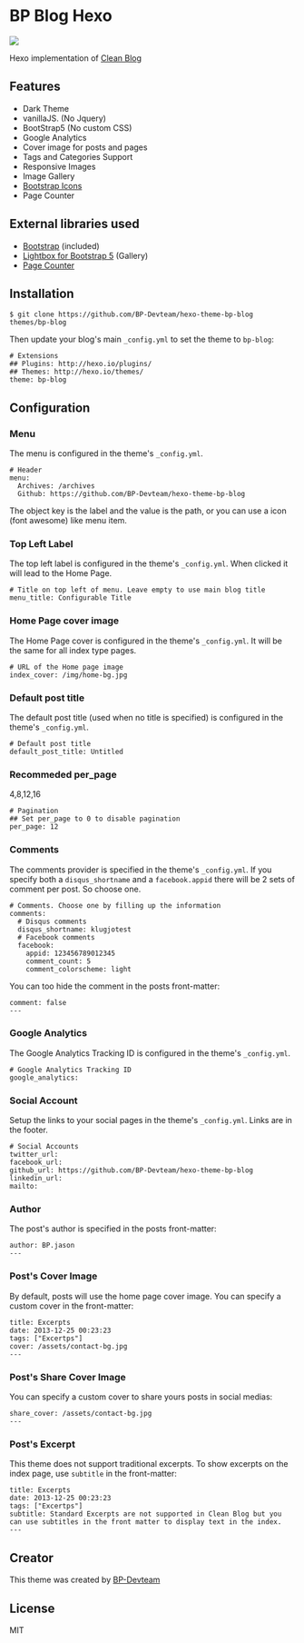 # BP Blog Hexo

![](http://www.codeblocq.com/img/hexo-theme-thumbnail/CleanBlog.png)

Hexo implementation of [Clean Blog](http://blackrockdigital.github.io/startbootstrap-clean-blog/index.html)

## Features

- Dark Theme
- vanillaJS. (No Jquery)
- BootStrap5 (No custom CSS)
- Google Analytics
- Cover image for posts and pages
- Tags and Categories Support
- Responsive Images
- Image Gallery
- [Bootstrap Icons](https://icons.getbootstrap.com/)
- Page Counter

## External libraries used

- [Bootstrap](https://getbootstrap.com/) (included)
- [Lightbox for Bootstrap 5](https://github.com/trvswgnr/bs5-lightbox) (Gallery)
- [Page Counter](https://github.com/BP-Devteam/hexo-pagecounter)

## Installation

```
$ git clone https://github.com/BP-Devteam/hexo-theme-bp-blog themes/bp-blog
```

Then update your blog's main `_config.yml` to set the theme to `bp-blog`:

```
# Extensions
## Plugins: http://hexo.io/plugins/
## Themes: http://hexo.io/themes/
theme: bp-blog
```

## Configuration

### Menu

The menu is configured in the theme's `_config.yml`.

```
# Header
menu:
  Archives: /archives
  Github: https://github.com/BP-Devteam/hexo-theme-bp-blog
```

The object key is the label and the value is the path, or you can use a icon (font awesome) like menu item.

### Top Left Label

The top left label is configured in the theme's `_config.yml`. When clicked it will lead to the Home Page.

```
# Title on top left of menu. Leave empty to use main blog title
menu_title: Configurable Title
```

### Home Page cover image

The Home Page cover is configured in the theme's `_config.yml`. It will be the same for all index type pages.

```
# URL of the Home page image
index_cover: /img/home-bg.jpg
```

### Default post title

The default post title (used when no title is specified) is configured in the theme's `_config.yml`.

```
# Default post title
default_post_title: Untitled
```


### Recommeded per_page

4,8,12,16

```
# Pagination
## Set per_page to 0 to disable pagination
per_page: 12
```

### Comments

The comments provider is specified in the theme's `_config.yml`. If you specify both a `disqus_shortname` and a `facebook.appid` there will be 2 sets of comment per post. So choose one.

```
# Comments. Choose one by filling up the information
comments:
  # Disqus comments
  disqus_shortname: klugjotest
  # Facebook comments
  facebook:
    appid: 123456789012345
    comment_count: 5
    comment_colorscheme: light
```

You can too hide the comment in the posts front-matter:

```
comment: false
---
```

### Google Analytics

The Google Analytics Tracking ID is configured in the theme's `_config.yml`.

```
# Google Analytics Tracking ID
google_analytics:
```

### Social Account

Setup the links to your social pages in the theme's `_config.yml`. Links are in the footer.

```
# Social Accounts
twitter_url:
facebook_url:
github_url: https://github.com/BP-Devteam/hexo-theme-bp-blog
linkedin_url:
mailto:
```

### Author

The post's author is specified in the posts front-matter:

```
author: BP.jason
---
```

### Post's Cover Image

By default, posts will use the home page cover image. You can specify a custom cover in the front-matter:

```
title: Excerpts
date: 2013-12-25 00:23:23
tags: ["Excertps"]
cover: /assets/contact-bg.jpg
---
```

### Post's Share Cover Image

You can specify a custom cover to share yours posts in social medias:

```
share_cover: /assets/contact-bg.jpg
---
```

### Post's Excerpt

This theme does not support traditional excerpts. To show excerpts on the index page, use `subtitle` in the front-matter:

```
title: Excerpts
date: 2013-12-25 00:23:23
tags: ["Excertps"]
subtitle: Standard Excerpts are not supported in Clean Blog but you can use subtitles in the front matter to display text in the index.
---

```


## Creator

This theme was created by [BP-Devteam](https://github.com/BP-Devteam)

## License

MIT
